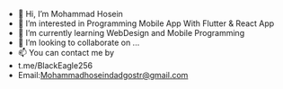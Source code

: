 - 👋 Hi, I’m Mohammad Hosein
- 👀 I’m interested in Programming Mobile App With Flutter & React App
- 🌱 I’m currently learning WebDesign and Mobile Programming
- 💞️ I’m looking to collaborate on ...
- 📫 You can contact me by 
- t.me/BlackEagle256
- Email:Mohammadhoseindadgostr@gmail.com
<!---
- 😄 Pronouns: ...
- ⚡ Fun fact: ...
--->

<!---
BlackEagle256/BlackEagle256 is a ✨ special ✨ repository because its `README.md` (this file) appears on your GitHub profile.
You can click the Preview link to take a look at your changes.
--->
